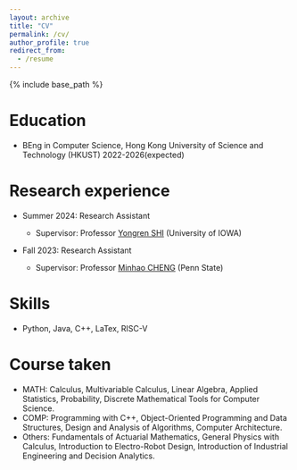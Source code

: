 ```yaml
---
layout: archive
title: "CV"
permalink: /cv/
author_profile: true
redirect_from:
  - /resume
---
```


{% include base_path %}

Education
======
* BEng in Computer Science, Hong Kong University of Science and Technology (HKUST) 2022-2026(expected)

Research experience
======
* Summer 2024: Research Assistant
  * Supervisor: Professor [Yongren SHI](https://sociology.uiowa.edu/people/yongren-shi) (University of IOWA)

* Fall 2023: Research Assistant
  * Supervisor: Professor [Minhao CHENG](https://cmhcbb.github.io/) (Penn State)
  
Skills
======
* Python, Java, C++, LaTex, RISC-V

Course taken
======
* MATH: Calculus, Multivariable Calculus, Linear Algebra, Applied Statistics, Probability, Discrete Mathematical Tools for Computer Science.
* COMP: Programming with C++, Object-Oriented Programming and Data Structures, Design and Analysis of Algorithms, Computer Architecture.
* Others: Fundamentals of Actuarial Mathematics, General Physics with Calculus, Introduction to Electro-Robot Design, Introduction of Industrial Engineering and Decision Analytics.

